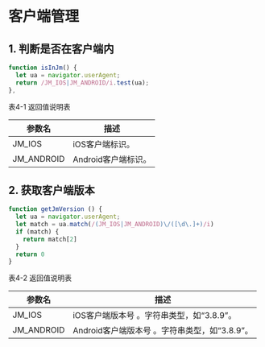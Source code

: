 # 客户端管理

## 1. 判断是否在客户端内

```js
function isInJm() {
  let ua = navigator.userAgent;
  return /JM_IOS|JM_ANDROID/i.test(ua);
},
```

表4-1 返回值说明表

| 参数名     | 描述                |
| ---------- | ------------------- |
| JM_IOS     | iOS客户端标识。     |
| JM_ANDROID | Android客户端标识。 |

## 2. 获取客户端版本

```js
function getJmVersion () {
  let ua = navigator.userAgent;
  let match = ua.match(/(JM_IOS|JM_ANDROID)\/([\d\.]+)/i)
  if (match) {
    return match[2]
  }
  return 0
}
```

表4-2 返回值说明表

| 参数名     | 描述                                          |
| ---------- | --------------------------------------------- |
| JM_IOS     | iOS客户端版本号 。字符串类型，如“3.8.9”。     |
| JM_ANDROID | Android客户端版本号 。字符串类型，如“3.8.9”。 |

